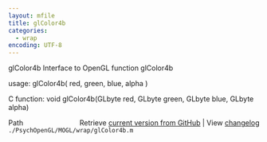 ```yaml
---
layout: mfile
title: glColor4b
categories:
  - wrap
encoding: UTF-8
---
```


glColor4b  Interface to OpenGL function glColor4b

usage:  glColor4b( red, green, blue, alpha )

C function:  void glColor4b(GLbyte red, GLbyte green, GLbyte blue, GLbyte alpha)


<div class="code_header" style="text-align:right;">
  <span style="float:left;">Path&nbsp;&nbsp;</span> <span class="counter">Retrieve <a href=
  "https://raw.github.com/Psychtoolbox-3/Psychtoolbox-3/beta/./PsychOpenGL/MOGL/wrap/glColor4b.m">current version from GitHub</a> | View <a href=
  "https://github.com/Psychtoolbox-3/Psychtoolbox-3/commits/beta/./PsychOpenGL/MOGL/wrap/glColor4b.m">changelog</a></span>
</div>
<div class="code">
  <code>./PsychOpenGL/MOGL/wrap/glColor4b.m</code>
</div>
